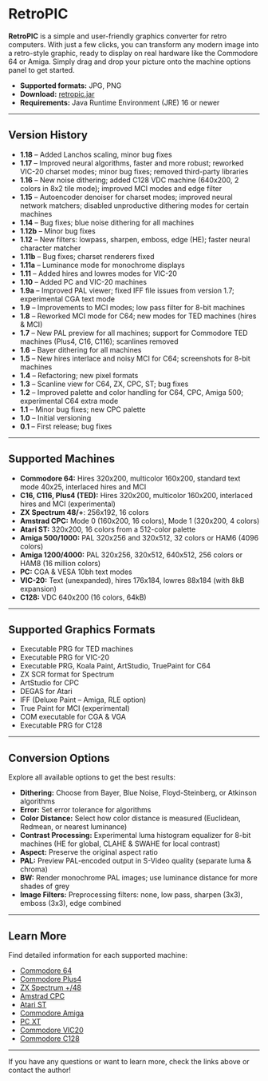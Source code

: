 # RetroPIC

**RetroPIC** is a simple and user-friendly graphics converter for retro computers. With just a few clicks, you can transform any modern image into a retro-style graphic, ready to display on real hardware like the Commodore 64 or Amiga. Simply drag and drop your picture onto the machine options panel to get started.

- **Supported formats:** JPG, PNG  
- **Download:** [retropic.jar](retropic.jar)  
- **Requirements:** Java Runtime Environment (JRE) 16 or newer

---

## Version History

- **1.18** – Added Lanchos scaling, minor bug fixes
- **1.17** – Improved neural algorithms, faster and more robust; reworked VIC-20 charset modes; minor bug fixes; removed third-party libraries
- **1.16** – New noise dithering; added C128 VDC machine (640x200, 2 colors in 8x2 tile mode); improved MCI modes and edge filter
- **1.15** – Autoencoder denoiser for charset modes; improved neural network matchers; disabled unproductive dithering modes for certain machines
- **1.14** – Bug fixes; blue noise dithering for all machines
- **1.12b** – Minor bug fixes
- **1.12** – New filters: lowpass, sharpen, emboss, edge (HE); faster neural character matcher
- **1.11b** – Bug fixes; charset renderers fixed
- **1.11a** – Luminance mode for monochrome displays
- **1.11** – Added hires and lowres modes for VIC-20
- **1.10** – Added PC and VIC-20 machines
- **1.9a** – Improved PAL viewer; fixed IFF file issues from version 1.7; experimental CGA text mode
- **1.9** – Improvements to MCI modes; low pass filter for 8-bit machines
- **1.8** – Reworked MCI mode for C64; new modes for TED machines (hires & MCI)
- **1.7** – New PAL preview for all machines; support for Commodore TED machines (Plus4, C16, C116); scanlines removed
- **1.6** – Bayer dithering for all machines
- **1.5** – New hires interlace and noisy MCI for C64; screenshots for 8-bit machines
- **1.4** – Refactoring; new pixel formats
- **1.3** – Scanline view for C64, ZX, CPC, ST; bug fixes
- **1.2** – Improved palette and color handling for C64, CPC, Amiga 500; experimental C64 extra mode
- **1.1** – Minor bug fixes; new CPC palette
- **1.0** – Initial versioning
- **0.1** – First release; bug fixes

---

## Supported Machines

- **Commodore 64:** Hires 320x200, multicolor 160x200, standard text mode 40x25, interlaced hires and MCI
- **C16, C116, Plus4 (TED):** Hires 320x200, multicolor 160x200, interlaced hires and MCI (experimental)
- **ZX Spectrum 48/+**: 256x192, 16 colors
- **Amstrad CPC:** Mode 0 (160x200, 16 colors), Mode 1 (320x200, 4 colors)
- **Atari ST:** 320x200, 16 colors from a 512-color palette
- **Amiga 500/1000:** PAL 320x256 and 320x512, 32 colors or HAM6 (4096 colors)
- **Amiga 1200/4000:** PAL 320x256, 320x512, 640x512, 256 colors or HAM8 (16 million colors)
- **PC:** CGA & VESA 10bh text modes
- **VIC-20:** Text (unexpanded), hires 176x184, lowres 88x184 (with 8kB expansion)
- **C128:** VDC 640x200 (16 colors, 64kB)

---

## Supported Graphics Formats

- Executable PRG for TED machines
- Executable PRG for VIC-20
- Executable PRG, Koala Paint, ArtStudio, TruePaint for C64
- ZX SCR format for Spectrum
- ArtStudio for CPC
- DEGAS for Atari
- IFF (Deluxe Paint – Amiga, RLE option)
- True Paint for MCI (experimental)
- COM executable for CGA & VGA
- Executable PRG for C128

---

## Conversion Options

Explore all available options to get the best results:

- **Dithering:** Choose from Bayer, Blue Noise, Floyd-Steinberg, or Atkinson algorithms
- **Error:** Set error tolerance for algorithms
- **Color Distance:** Select how color distance is measured (Euclidean, Redmean, or nearest luminance)
- **Contrast Processing:** Experimental luma histogram equalizer for 8-bit machines (HE for global, CLAHE & SWAHE for local contrast)
- **Aspect:** Preserve the original aspect ratio
- **PAL:** Preview PAL-encoded output in S-Video quality (separate luma & chroma)
- **BW:** Render monochrome PAL images; use luminance distance for more shades of grey
- **Image Filters:** Preprocessing filters: none, low pass, sharpen (3x3), emboss (3x3), edge combined

---

## Learn More

Find detailed information for each supported machine:

- [Commodore 64](assets/c64.md)
- [Commodore Plus4](assets/plus4.md)
- [ZX Spectrum +/48](assets/zx.md)
- [Amstrad CPC](assets/cpc.md)
- [Atari ST](assets/st.md)
- [Commodore Amiga](assets/amiga.md)
- [PC XT](assets/pc.md)
- [Commodore VIC20](assets/vic20.md)
- [Commodore C128](assets/c128.md)

---

If you have any questions or want to learn more, check the links above or contact the author!